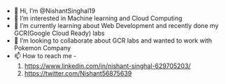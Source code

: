- 👋 Hi, I’m @NishantSinghal19
- 👀 I’m interested in Machine learning and Cloud Computing
- 🌱 I’m currently learning about Web Development and recently done my GCR(Google Cloud Ready) labs
- 💞️ I’m looking to collaborate about GCR labs and wanted to work with Pokemon Company
- 📫 How to reach me -
  1. https://www.linkedin.com/in/nishant-singhal-629705203/
  2. https://twitter.com/Nishant56875639
